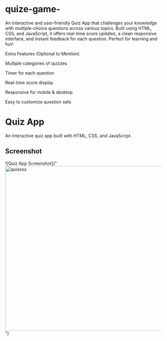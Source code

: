 # quize-game-
An interactive and user-friendly Quiz App that challenges your knowledge with multiple-choice questions across various topics. Built using HTML, CSS, and JavaScript, it offers real-time score updates, a clean responsive interface, and instant feedback for each question. Perfect for learning and fun!

Extra Features (Optional to Mention)

Multiple categories of quizzes

Timer for each question

Real-time score display

Responsive for mobile & desktop

Easy to customize question sets
# Quiz App

An interactive quiz app built with HTML, CSS, and JavaScript.

## Screenshot
![Quiz App Screenshot]("<img width="966" height="530" alt="quizess" src="https://github.com/user-attachments/assets/fcb18f16-47f6-4a22-915b-75a32fa9a22a" />
")

